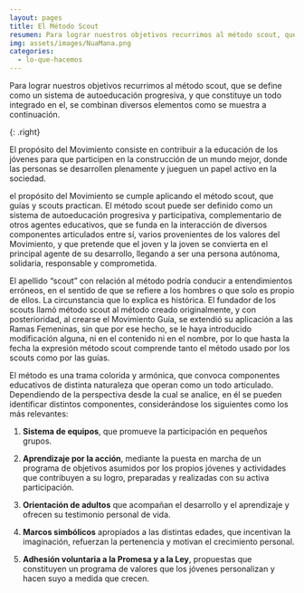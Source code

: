 ```yaml
---
layout: pages
title: El Método Scout
resumen: Para lograr nuestros objetivos recurrimos al método scout, que se define como un sistema de autoeducación progresiva
img: assets/images/NuaMana.png
categories: 
  - lo-que-hacemos
---
```

Para lograr nuestros objetivos recurrimos al método scout, que se define como un sistema de autoeducación progresiva, y que constituye un todo integrado en el, se combinan diversos elementos como se muestra a continuación.

<amp-img width="1246" height="747" layout="responsive" alt="Metodo Scout" src="/assets/images/metodo.png"></amp-img>
{: .right}

El propósito del Movimiento consiste en contribuir a la educación de los jóvenes para que participen en la construcción de un mundo mejor, donde las personas se desarrollen plenamente y jueguen un papel activo en la sociedad.

el propósito del Movimiento se cumple aplicando el método scout, que guías y scouts practican. El método scout puede ser definido como un sistema de autoeducación progresiva y participativa, complementario de otros agentes educativos, que se funda en la interacción de diversos componentes articulados entre sí, varios provenientes de los valores del Movimiento, y que pretende que el joven y la joven se convierta en el principal agente de su desarrollo, llegando a ser una persona autónoma, solidaria, responsable y comprometida.

El apellido “scout” con relación al método podría conducir a entendimientos erróneos, en el sentido de que se refiere a los hombres o que solo es propio de ellos. La circunstancia que lo explica es histórica. El fundador de los scouts llamó método scout al método creado originalmente, y con posterioridad, al crearse el Movimiento Guía, se extendió su aplicación a las Ramas Femeninas, sin que por ese hecho, se le haya introducido modificación alguna, ni en el contenido ni en el nombre, por lo que hasta la fecha la expresión método scout comprende tanto el método usado por los scouts como por las guías.

El método es una trama colorida y armónica, que convoca componentes educativos de distinta naturaleza que operan como un todo articulado. Dependiendo de la perspectiva desde la cual se analice, en él se pueden identificar distintos componentes, considerándose los siguientes como los más relevantes:

1. **Sistema de equipos**, que promueve la participación en pequeños grupos.

2. **Aprendizaje por la acción**, mediante la puesta en marcha de un programa de objetivos asumidos por los propios jóvenes y actividades que contribuyen a su logro, preparadas y realizadas con su activa participación.

3. **Orientación de adultos** que acompañan el desarrollo y el aprendizaje y ofrecen su testimonio personal de vida.

4. **Marcos simbólicos** apropiados a las distintas edades, que incentivan la imaginación, refuerzan la pertenencia y motivan el crecimiento personal.

5. **Adhesión voluntaria a la Promesa y a la Ley**, propuestas que constituyen un programa de valores que los jóvenes personalizan y hacen suyo a medida que crecen.

